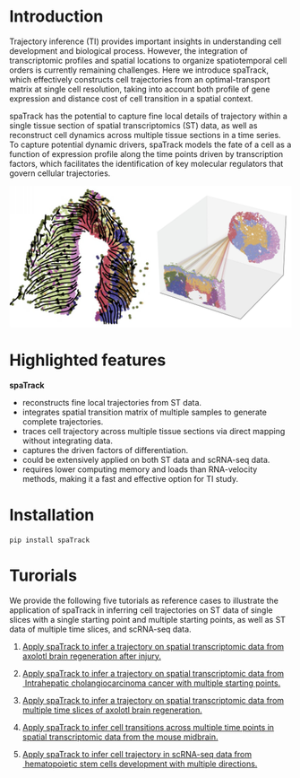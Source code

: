 
# Introduction

Trajectory inference (TI) provides important insights in understanding cell development and biological process. However, the integration of transcriptomic profiles and spatial locations to organize spatiotemporal cell orders is currently remaining challenges. Here we introduce spaTrack, which effectively constructs cell trajectories from an optimal-transport matrix at single cell resolution, taking into account both profile of gene expression and distance cost of cell transition in a spatial context. 

spaTrack has the potential to capture fine local details of trajectory within a single tissue section of spatial transcriptomics (ST) data, as well as reconstruct cell dynamics across multiple tissue sections in a time series. To capture potential dynamic drivers, spaTrack models the fate of a cell as a function of expression profile along the time points driven by transcription factors, which facilitates the identification of key molecular regulators that govern cellular trajectories.

<img src="https://github.com/yzf072/spaTrack/blob/main/docs/source/_static/comb.png" width="1000px">

# Highlighted features

**spaTrack**

* reconstructs fine local trajectories from ST data. 
* integrates spatial transition matrix of multiple samples to generate complete trajectories.
* traces cell trajectory across multiple tissue sections via direct mapping without integrating data. 
* captures the driven factors of differentiation.
* could be extensively applied on both ST data and scRNA-seq data.
* requires lower computing memory and loads than RNA-velocity methods, making it a fast and effective option for TI study.

# Installation

```shell
pip install spaTrack
```

# Turorials

We provide the following five tutorials as reference cases to illustrate the application of spaTrack in inferring cell trajectories on ST data of single slices with a single starting point and multiple starting points, as well as ST data of multiple time slices, and scRNA-seq data.

1. [Apply spaTrack to infer a trajectory on spatial transcriptomic data from axolotl brain regeneration after injury.](https://spatrack.readthedocs.io/en/latest/notebooks/01.ST_data_of_axolotl_brain_regeneration_after_injury.html)

2. [Apply spaTrack to infer a trajectory on spatial transcriptomic data from 
    Intrahepatic cholangiocarcinoma cancer with multiple starting points.](https://spatrack.readthedocs.io/en/latest/notebooks/02.ST_data_of_Intrahepatic_cholangiocarcinoma_cancer.html)

3. [Apply spaTrack to infer a trajectory on spatial transcriptomic data from multiple time slices of axolotl brain regeneration.](https://spatrack.readthedocs.io/en/latest/notebooks/03.ST_data_of_axolotl_brain_slides_with_multiple_times.html)

4. [Apply spaTrack to infer cell transitions across multiple time points in spatial transcriptomic data from the mouse midbrain.](https://spatrack.readthedocs.io/en/latest/notebooks/04.ST_data_of_mouse%20midbrain_with_multiple_times.html)

5. [Apply spaTrack to infer cell  trajectory in  scRNA-seq data from 
    hematopoietic stem cells development with multiple directions.](https://spatrack.readthedocs.io/en/latest/notebooks/05.scRNAseq_data_of_HSC.html)



